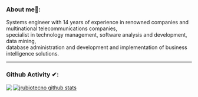 ### About me🧑:

Systems engineer with 14 years of experience in renowned companies and multinational telecommunications companies,<br/>
specialist in technology management, software analysis and development, data mining,<br/>
database administration and development and implementation of business intelligence solutions.<br/>

---

### Github Activity ✔:

<a href="https://github.com/jrubiotecno">
  <img align="left" src="https://github-readme-stats.vercel.app/api/top-langs/?username=jrubiotecno" />
  </a>

<a href="https://github.com/jrubiotecno">
 <img align="center" src="https://github-readme-stats.vercel.app/api?username=jrubiotecno&show_icons=true&line_height=27" alt="jrubiotecno github stats"/>
</a>

<br/>
<br/>
<br/>
